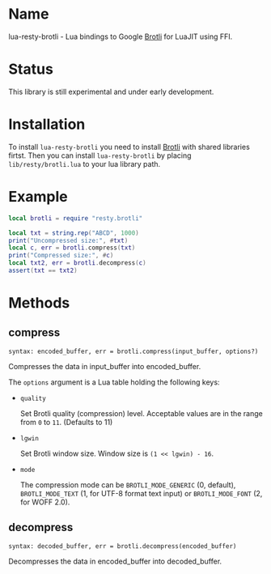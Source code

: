 Name
====
lua-resty-brotli - Lua bindings to Google
[Brotli](https://github.com/google/brotli) for LuaJIT using FFI.


Status
======
This library is still experimental and under early development.


Installation
============
To install `lua-resty-brotli` you need to install
[Brotli](https://github.com/google/brotli#build-instructions)
with shared libraries firtst.
Then you can install `lua-resty-brotli` by placing `lib/resty/brotli.lua` to
your lua library path.


Example
=======
```` lua
local brotli = require "resty.brotli"

local txt = string.rep("ABCD", 1000)
print("Uncompressed size:", #txt)
local c, err = brotli.compress(txt)
print("Compressed size:", #c)
local txt2, err = brotli.decompress(c)
assert(txt == txt2)
````


Methods
=======

compress
--------
`syntax: encoded_buffer, err = brotli.compress(input_buffer, options?)`

Compresses the data in input_buffer into encoded_buffer.

The `options` argument is a Lua table holding the following keys:

* `quality`

    Set Brotli quality (compression) level.
    Acceptable values are in the range from `0` to `11`.
    (Defaults to 11)

* `lgwin`

    Set Brotli window size. Window size is `(1 << lgwin) - 16`.

* `mode`

    The compression mode can be `BROTLI_MODE_GENERIC` (0, default),
   `BROTLI_MODE_TEXT` (1, for UTF-8 format text input) or
   `BROTLI_MODE_FONT` (2, for WOFF 2.0).

decompress
----------
`syntax: decoded_buffer, err = brotli.decompress(encoded_buffer)`

Decompresses the data in encoded_buffer into decoded_buffer.

